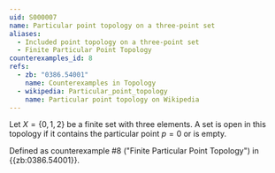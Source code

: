 ```yaml
---
uid: S000007
name: Particular point topology on a three-point set
aliases:
  - Included point topology on a three-point set
  - Finite Particular Point Topology
counterexamples_id: 8
refs:
  - zb: "0386.54001" 
    name: Counterexamples in Topology
  - wikipedia: Particular_point_topology
    name: Particular point topology on Wikipedia
---
```

Let $X=\{0,1,2\}$ be a finite set with three elements.
A set is open in this topology if it contains the particular point $p=0$ or is empty.

Defined as counterexample #8 ("Finite Particular Point Topology")
in {{zb:0386.54001}}.
